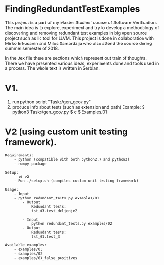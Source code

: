 # FindingRedundantTestExamples
This project is a part of my Master Studies' course of Software Verification. The main idea is to explore, experiment and try to develop a methodology of discovering and removing redundant test examples in big open source project such as llc tool for LLVM. This project is done in collaboration with Mirko Brkusanin and Milos Samardzija who also attend the course during summer semester of 2018.

In the .tex file there are sections which represent out train of thoughts. There we have presented various ideas, experiments done and tools used in a process. The whole text is written in Serbian. 

# V1.
1. run python script "Tasks/gen_gcov.py"
2. produce info about tests (such as extension and path)
   Example:
   $ python3 Tasks/gen_gcov.py
   $ c
   $ Examples/01

# V2 (using custom unit testing framework).

    Requirements:
        - python (compatible with both python2.7 and python3)
        - numpy package

    Setup:
        - cd v2
        - Run ./setup.sh (compiles custom unit testing framework)

    Usage:
        - Input
        - python redundant_tests.py examples/01 
            - Output
                Redundant tests: 
                tst_03.test_deljenje2
			
            - Input
                python redundant_tests.py examples/02 
            - Output
                Redundant tests: 
                tst_01.test_3
			
    Available examples:
        - examples/01
        - examples/02
        - examples/03_false_positives